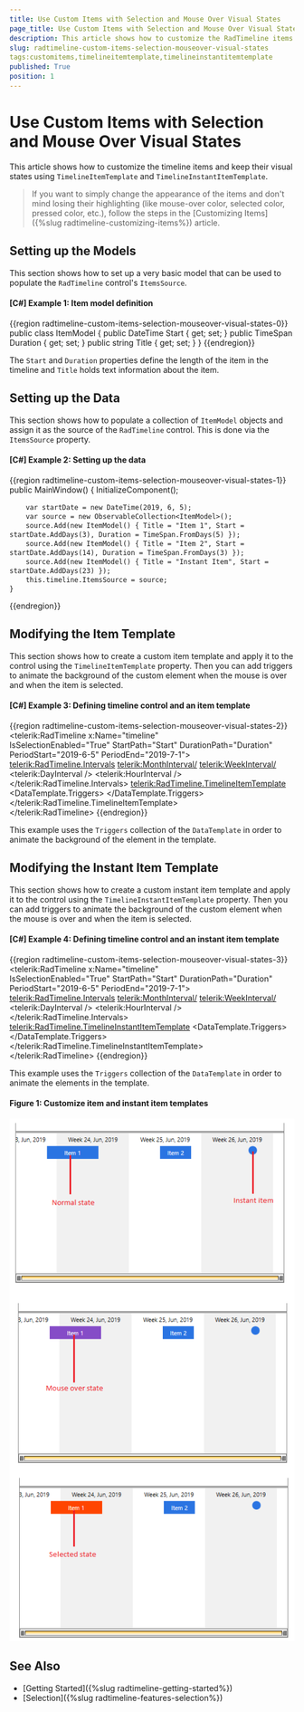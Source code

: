 ```yaml
---
title: Use Custom Items with Selection and Mouse Over Visual States
page_title: Use Custom Items with Selection and Mouse Over Visual States
description: This article shows how to customize the RadTimeline items and keep their visual states using TimelineItemTemplate and TimelineInstantItemTemplate.
slug: radtimeline-custom-items-selection-mouseover-visual-states
tags:customitems,timelineitemtemplate,timelineinstantitemtemplate
published: True
position: 1
---
```


# Use Custom Items with Selection and Mouse Over Visual States

This article shows how to customize the timeline items and keep their visual states using `TimelineItemTemplate` and `TimelineInstantItemTemplate`. 

> If you want to simply change the appearance of the items and don't mind losing their highlighting (like mouse-over color, selected color, pressed color, etc.), follow the steps in the [Customizing Items]({%slug radtimeline-customizing-items%}) article.

## Setting up the Models 

This section shows how to set up a very basic model that can be used to populate the `RadTimeline` control's `ItemsSource`.

#### __[C#] Example 1: Item model definition__
{{region radtimeline-custom-items-selection-mouseover-visual-states-0}}
	public class ItemModel
	{
		public DateTime Start { get; set; }
		public TimeSpan Duration { get; set; }
		public string Title { get; set; }
	}
{{endregion}}

The `Start` and `Duration` properties define the length of the item in the timeline and `Title` holds text information about the item.

## Setting up the Data

This section shows how to populate a collection of `ItemModel` objects and assign it as the source of the `RadTimeline` control. This is done via the `ItemsSource` property.

#### __[C#] Example 2: Setting up the data__
{{region radtimeline-custom-items-selection-mouseover-visual-states-1}}
	public MainWindow()
	{
		InitializeComponent();

		var startDate = new DateTime(2019, 6, 5);            
		var source = new ObservableCollection<ItemModel>();
		source.Add(new ItemModel() { Title = "Item 1", Start = startDate.AddDays(3), Duration = TimeSpan.FromDays(5) });
		source.Add(new ItemModel() { Title = "Item 2", Start = startDate.AddDays(14), Duration = TimeSpan.FromDays(3) });
		source.Add(new ItemModel() { Title = "Instant Item", Start = startDate.AddDays(23) });
		this.timeline.ItemsSource = source;
	}
{{endregion}}

## Modifying the Item Template

This section shows how to create a custom item template and apply it to the control using the `TimelineItemTemplate` property. Then you can add triggers to animate the background of the custom element when the mouse is over and when the item is selected.

#### __[C#] Example 3: Defining timeline control and an item template__
{{region radtimeline-custom-items-selection-mouseover-visual-states-2}}
	<telerik:RadTimeline x:Name="timeline"                             
						 IsSelectionEnabled="True"
						 StartPath="Start"
						 DurationPath="Duration"
						 PeriodStart="2019-6-5"
						 PeriodEnd="2019-7-1">
            <telerik:RadTimeline.Intervals>
                <telerik:MonthInterval/>
                <telerik:WeekInterval/>
                <telerik:DayInterval />
                <telerik:HourInterval />
            </telerik:RadTimeline.Intervals>
            <telerik:RadTimeline.TimelineItemTemplate>
                <DataTemplate>
                    <Border x:Name="border" Background="#2A74E2" Height="24">
                        <TextBlock Text="{Binding DataItem.Title}" TextAlignment="Center"
                                   VerticalAlignment="Center" Foreground="White" />
                    </Border>
                    <DataTemplate.Triggers>
                        <Trigger Property="IsMouseOver" Value="True">
                            <Setter Property="Background" Value="#854CC7" TargetName="border"/>
                        </Trigger>
                        <DataTrigger Binding="{Binding IsSelected}" Value="True">
                            <Setter Property="Background" Value="OrangeRed" TargetName="border"/>
                        </DataTrigger> 
                    </DataTemplate.Triggers>
                </DataTemplate>
            </telerik:RadTimeline.TimelineItemTemplate>            
        </telerik:RadTimeline>
{{endregion}}

This example uses the `Triggers` collection of the `DataTemplate` in order to animate the background of the element in the template.

## Modifying the Instant Item Template

This section shows how to create a custom instant item template and apply it to the control using the `TimelineInstantItemTemplate` property. Then you can add triggers to animate the background of the custom element when the mouse is over and when the item is selected.

#### __[C#] Example 4: Defining timeline control and an instant item template__
{{region radtimeline-custom-items-selection-mouseover-visual-states-3}}
	<telerik:RadTimeline x:Name="timeline"                             
						 IsSelectionEnabled="True"
						 StartPath="Start"
						 DurationPath="Duration"
						 PeriodStart="2019-6-5"
						 PeriodEnd="2019-7-1">
            <telerik:RadTimeline.Intervals>
                <telerik:MonthInterval/>
                <telerik:WeekInterval/>
                <telerik:DayInterval />
                <telerik:HourInterval />
            </telerik:RadTimeline.Intervals>
            <telerik:RadTimeline.TimelineInstantItemTemplate>
                <DataTemplate>
                     <Ellipse x:Name="ellipse" Fill="#2A74E2" Width="16" Height="16" 
                             telerik:RadToolTipService.ToolTipContent="{Binding DataItem.Title}" />
                    <DataTemplate.Triggers>
                        <Trigger Property="IsMouseOver" Value="True">
                            <Setter Property="Fill" Value="#854CC7" TargetName="ellipse"/>
                        </Trigger>
                        <DataTrigger Binding="{Binding IsSelected}" Value="True">
                            <Setter Property="Fill" Value="OrangeRed" TargetName="ellipse"/>
                        </DataTrigger>
                    </DataTemplate.Triggers>
                </DataTemplate>
            </telerik:RadTimeline.TimelineInstantItemTemplate>            
        </telerik:RadTimeline>
{{endregion}}

This example uses the `Triggers` collection of the `DataTemplate` in order to animate the elements in the template.

#### Figure 1: Customize item and instant item templates
![Customize item and instant item templates](images/radtimeline-custom-items-selection-mouseover-visual-states-0.png)

## See Also  
* [Getting Started]({%slug radtimeline-getting-started%})
* [Selection]({%slug radtimeline-features-selection%})
